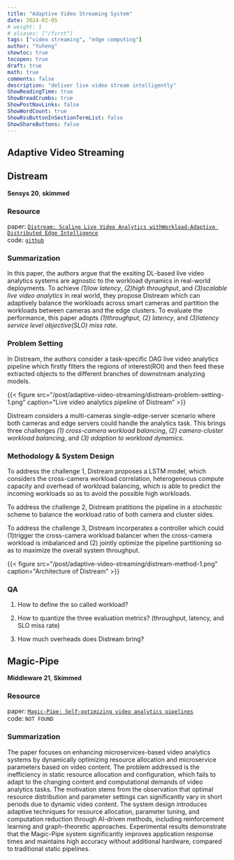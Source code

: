 ```yaml
---
title: "Adaptive Video Streaming System"
date: 2024-02-05
# weight: 1
# aliases: ["/first"]
tags: ["video streaming", "edge computing"]
author: "Yuheng"
showtoc: true
tocopen: true
draft: true
math: true
comments: false
description: "deliver live video stream intelligently"
ShowReadingTime: true
ShowBreadCrumbs: true
ShowPostNavLinks: false
ShowWordCount: true
ShowRssButtonInSectionTermList: false
ShowShareButtons: false
---
```


## Adaptive Video Streaming

## Distream
**Sensys 20**, **skimmed**

### Resource
paper: [`Distream: Scaling Live Video Analytics withWorkload-Adaptive Distributed Edge Intelligence`](https://dl.acm.org/doi/pdf/10.1145/3384419.3430721)  
code: [`github`](https://github.com/AIoT-MLSys-Lab/Distream)

### Summarization
In this paper, the authors argue that the exsiting DL-based live video analytics systems are agnostic to the workload dynamics in real-world deployments. To achieve *(1)low latency*, *(2)high throughput*, and *(3)scalable live video analytics* in real world, they propose Distream which can adaptively balance the workloads across smart cameras and partition the workloads between cameras and the edge clusters. To evaluate the performance, this paper adopts *(1)throughput*, *(2) latency*, and *(3)latency service level objective(SLO) miss rate*.

### Problem Setting
In Distream, the authors consider a task-specific DAG live video analytics pipeline which firstly filters the regions of interest(ROI) and then feed these extracted objects to the different branches of downstream analyzing models.  

{{< figure src="/post/adaptive-video-streaming/distream-problem-setting-1.png" caption="Live video analytics pipeline of Distream" >}}

Distream considers a multi-cameras single-edge-server scenario where both cameras and edge servers could handle the analytics task. This brings three challenges *(1) cross-camera workload balancing*, *(2) camera-cluster workload balancing*, and *(3) adaption to workload dynamics*.

### Methodology & System Design

To address the challenge 1, Distream proposes a LSTM model, which considers the cross-camera workload correlation, heterogeneous compute capacity and overhead of workload balancing, which is able to predict the incoming workloads so as to avoid the possible high workloads.

To address the challenge 2, Distream pratitions the pipeline in a *stochastic* scheme to balance the workload ratio of both camera and cluster sides.

To address the challenge 3, Distream incorperates a controller which could (1)trigger the cross-camera  workload balancer when the cross-camera workload is imbalanced and (2) jointly optimize the pipeline partitioning so as to maximize the overall system throughput.

{{< figure src="/post/adaptive-video-streaming/distream-method-1.png" caption="Architecture of Distream" >}}

### QA
1. How to define the so called workload?

2. How to quantize the three evaluation metrics? (throughput, latency, and SLO miss rate)

3. How much overheads does Distream bring?


## Magic-Pipe
**Middleware 21**, **Skimmed**

### Resource
paper: [`Magic-Pipe: Self-optimizing video analytics pipelines`](https://dl.acm.org/doi/pdf/10.1145/3464298.3484504)  
code: `NOT FOUND`

### Summarization

The paper focuses on enhancing microservices-based video analytics systems by dynamically optimizing resource allocation and microservice parameters based on video content. The problem addressed is the inefficiency in static resource allocation and configuration, which fails to adapt to the changing content and computational demands of video analytics tasks. The motivation stems from the observation that optimal resource distribution and parameter settings can significantly vary in short periods due to dynamic video content. The system design introduces adaptive techniques for resource allocation, parameter tuning, and computation reduction through AI-driven methods, including reinforcement learning and graph-theoretic approaches. Experimental results demonstrate that the Magic-Pipe system significantly improves application response times and maintains high accuracy without additional hardware, compared to traditional static pipelines.